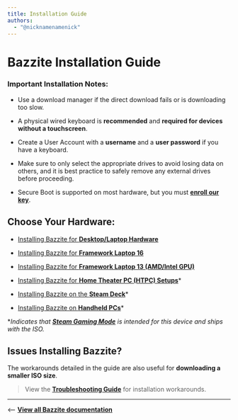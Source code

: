 ```yaml
---
title: Installation Guide
authors:
  - "@nicknamenamenick"
---
```


<!-- ANCHOR: METADATA -->
<!--{"url_discourse": "https://universal-blue.discourse.group/docs?topic=30", "fetched_at": "2024-09-03 16:43:25.704918+00:00"}-->
<!-- ANCHOR_END: METADATA -->

# Bazzite Installation Guide

### **Important Installation Notes**:

- Use a download manager if the direct download fails or is downloading too slow.

- A physical wired keyboard is **recommended** and **required for devices without a touchscreen**.

- Create a User Account with a **username** and a **user password** if you have a keyboard.

- Make sure to only select the appropriate drives to avoid losing data on others, and it is best practice to safely remove any external drives before proceeding.

- Secure Boot is supported on most hardware, but you must [**enroll our key**](./secure_boot.md).

## Choose Your Hardware:

- [Installing Bazzite for **Desktop/Laptop Hardware**](./Installing_Bazzite_for_Desktop_or_Laptop_Hardware.md)

- [Installing Bazzite for **Framework Laptop 16**](./Installing_Bazzite_for_Framework_Laptop_16.md)

- [Installing Bazzite for **Framework Laptop 13 (AMD/Intel GPU)**](./Installing_Bazzite_Framework_Laptop_13.md)

- [Installing Bazzite for **Home Theater PC (HTPC) Setups**](./Installing_Bazzite_for_HTPC_Setups.md)\*

- [Installing Bazzite on the **Steam Deck**](./Installing_Bazzite_for_Steam_Deck.md)\*

- [Installing Bazzite on **Handheld PCs**](./Installing_Bazzite_for_Handheld_PCs.md)\*

\*_Indicates that [**Steam Gaming Mode**](../../Handheld_and_HTPC_edition/Steam_Gaming_Mode.md) is intended for this device and ships with the ISO._

## Issues Installing Bazzite?

The workarounds detailed in the guide are also useful for **downloading a smaller ISO size**.

>View the [**Troubleshooting Guide**](./troubleshoot_guide.md) for installation workarounds.

<hr>

<-- [**View all Bazzite documentation**](../../index.md)

